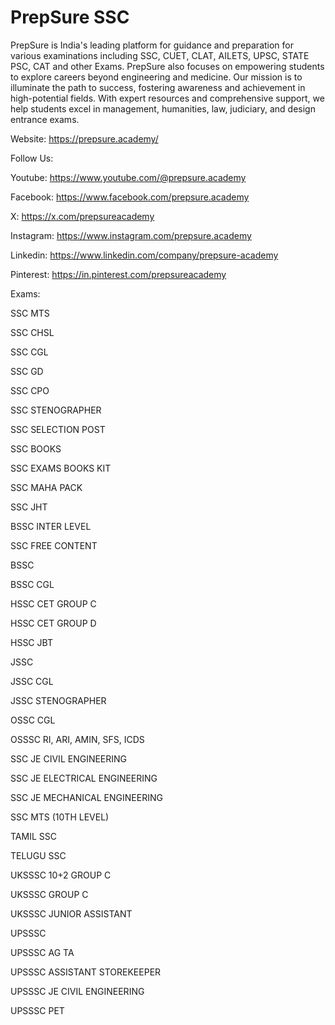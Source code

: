 # PrepSure SSC

PrepSure is India's leading platform for guidance and preparation for various examinations including SSC, CUET, CLAT, AILETS, UPSC, STATE PSC, CAT and other Exams. PrepSure also focuses on empowering students to explore careers beyond engineering and medicine. Our mission is to illuminate the path to success, fostering awareness and achievement in high-potential fields. With expert resources and comprehensive support, we help students excel in management, humanities, law, judiciary, and design entrance exams.

Website:
https://prepsure.academy/

Follow Us:

Youtube: https://www.youtube.com/@prepsure.academy

Facebook: https://www.facebook.com/prepsure.academy

X: https://x.com/prepsureacademy

Instagram: https://www.instagram.com/prepsure.academy

Linkedin: https://www.linkedin.com/company/prepsure-academy

Pinterest: https://in.pinterest.com/prepsureacademy


Exams:

SSC MTS

SSC CHSL

SSC CGL

SSC GD

SSC CPO

SSC STENOGRAPHER

SSC SELECTION POST

SSC BOOKS

SSC EXAMS BOOKS KIT

SSC MAHA PACK

SSC JHT

BSSC INTER LEVEL

SSC FREE CONTENT

BSSC

BSSC CGL

HSSC CET GROUP C

HSSC CET GROUP D

HSSC JBT

JSSC

JSSC CGL

JSSC STENOGRAPHER

OSSC CGL

OSSSC RI, ARI, AMIN, SFS, ICDS

SSC JE CIVIL ENGINEERING

SSC JE ELECTRICAL ENGINEERING

SSC JE MECHANICAL ENGINEERING

SSC MTS (10TH LEVEL)

TAMIL SSC

TELUGU SSC

UKSSSC 10+2 GROUP C

UKSSSC GROUP C

UKSSSC JUNIOR ASSISTANT

UPSSSC

UPSSSC AG TA

UPSSSC ASSISTANT STOREKEEPER

UPSSSC JE CIVIL ENGINEERING

UPSSSC PET

